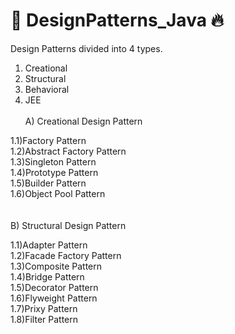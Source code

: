 # 📝 DesignPatterns_Java 🔥

Design Patterns divided into 4 types.
1) Creational 
2) Structural 
3) Behavioral
4) JEE
 <br>  <br>
 A) Creational Design Pattern

1.1)Factory Pattern <br> 
1.2)Abstract Factory Pattern <br> 
1.3)Singleton Pattern <br> 
1.4)Prototype Pattern <br> 
1.5)Builder Pattern <br> 
1.6)Object Pool Pattern <br> 
 <br>  <br>
 B) Structural Design Pattern

1.1)Adapter Pattern <br> 
1.2)Facade Factory Pattern <br> 
1.3)Composite Pattern <br> 
1.4)Bridge Pattern <br> 
1.5)Decorator Pattern <br> 
1.6)Flyweight Pattern <br>
1.7)Prixy Pattern <br> 
1.8)Filter Pattern <br> 
